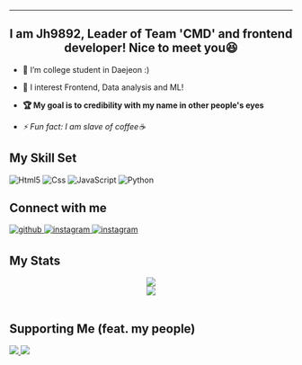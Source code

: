 ___

## <div align="center">I am Jh9892, Leader of Team 'CMD' and frontend developer! Nice to meet you😆</div>  
  
- 🔭 I’m college student in Daejeon :)  
  
- 🌱 I interest Frontend, Data analysis and ML!  
  
- **🏆 My goal is to credibility with my name in other people's eyes**  
  
- *⚡ Fun fact: I am slave of coffee☕*  

## My Skill Set  
![Html5](https://img.shields.io/badge/Html5-ffb9a6?style=flat-square&logo=HTML5) 
![Css](https://img.shields.io/badge/Css3-8ccfff?style=flat-square&logo=CSS3) 
![JavaScript](https://img.shields.io/badge/JavaScript-b3a117?style=flat-square&logo=JavaScript) 
![Python](https://img.shields.io/badge/Python-b8daff?style=flat-square&logo=Python) 

## Connect with me  
<div align="left">
<a href="https://github.com/https://github.com/JH9892" target="_blank">
<img src=https://img.shields.io/badge/github-%2324292e.svg?&style=for-the-badge&labelColor=white&logo=github&logoColor=black alt=github style="margin-bottom: 5px;" />
</a>
<a href="https://instagram.com/_xaihoon/" target="_blank">
<img src=https://img.shields.io/badge/instagram-%23000000.svg?&style=for-the-badge&labelColor=ff69b4&logo=instagram&logoColor=white alt=instagram style="margin-bottom: 5px;" />
</a>  
<a href="https://www.facebook.com/j9892/" target="_blank">
<img src=https://img.shields.io/badge/facebook-%23000000.svg?&style=for-the-badge&labelColor=blue&logo=facebook&logoColor=white alt=instagram style="margin-bottom: 5px;" />
</a>    
</div>  
  
## My Stats  
<div align="center"><img src="https://github-readme-stats.vercel.app/api/top-langs/?username=jh9892&hide_border=true&layout=compact" /></div>  
<div align="center"><img src="http://mazassumnida.wtf/api/v2/generate_badge?boj=jhchoi09" /></div>  
<br/>  

## Supporting Me (feat. my people)  
<a href="https://github.com/hm5938" align="center">
  <img src=https://img.shields.io/badge/Android-Hyemm-B39DDB?style=flat-square&logo=Android&labelColor=004D40 />
</ a> 
<a href="https://github.com/upswp" align="center">
  <img src=https://img.shields.io/badge/Backend-Upswp-283593?style=flat-square&logo=Spring&labelColor=F9FBE7 />
</ a>  

